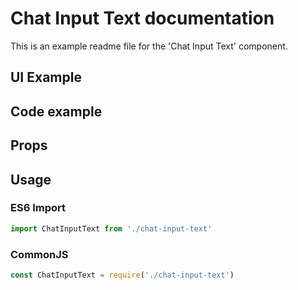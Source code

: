 # Chat Input Text documentation

This is an example readme file for the 'Chat Input Text' component.

## UI Example

<!-- STORY -->

## Code example

<!-- SOURCE -->

## Props

<!-- PROPS -->

## Usage

### ES6 Import
```js
import ChatInputText from './chat-input-text'
```

### CommonJS

```js
const ChatInputText = require('./chat-input-text')
